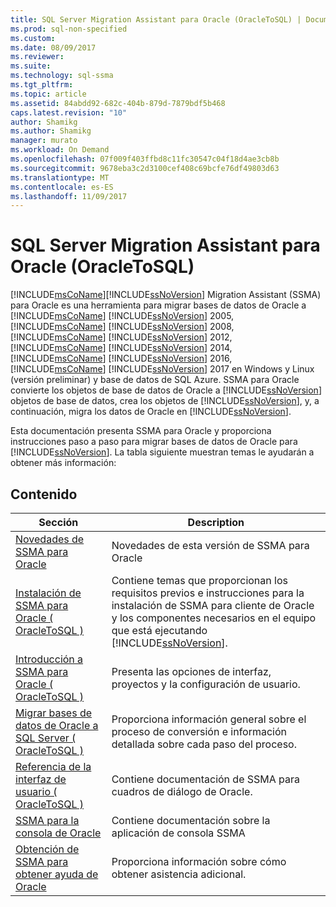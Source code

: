 ```yaml
---
title: SQL Server Migration Assistant para Oracle (OracleToSQL) | Documentos de Microsoft
ms.prod: sql-non-specified
ms.custom: 
ms.date: 08/09/2017
ms.reviewer: 
ms.suite: 
ms.technology: sql-ssma
ms.tgt_pltfrm: 
ms.topic: article
ms.assetid: 84abdd92-682c-404b-879d-7879bdf5b468
caps.latest.revision: "10"
author: Shamikg
ms.author: Shamikg
manager: murato
ms.workload: On Demand
ms.openlocfilehash: 07f009f403ffbd8c11fc30547c04f18d4ae3cb8b
ms.sourcegitcommit: 9678eba3c2d3100cef408c69bcfe76df49803d63
ms.translationtype: MT
ms.contentlocale: es-ES
ms.lasthandoff: 11/09/2017
---
```

# <a name="sql-server-migration-assistant-for-oracle-oracletosql"></a>SQL Server Migration Assistant para Oracle (OracleToSQL)
[!INCLUDE[msCoName](../../includes/msconame_md.md)][!INCLUDE[ssNoVersion](../../includes/ssnoversion_md.md)] Migration Assistant (SSMA) para Oracle es una herramienta para migrar bases de datos de Oracle a [!INCLUDE[msCoName](../../includes/msconame_md.md)] [!INCLUDE[ssNoVersion](../../includes/ssnoversion_md.md)] 2005, [!INCLUDE[msCoName](../../includes/msconame_md.md)] [!INCLUDE[ssNoVersion](../../includes/ssnoversion_md.md)] 2008, [!INCLUDE[msCoName](../../includes/msconame_md.md)] [!INCLUDE[ssNoVersion](../../includes/ssnoversion_md.md)] 2012, [!INCLUDE[msCoName](../../includes/msconame_md.md)] [!INCLUDE[ssNoVersion](../../includes/ssnoversion_md.md)] 2014, [!INCLUDE[msCoName](../../includes/msconame_md.md)] [!INCLUDE[ssNoVersion](../../includes/ssnoversion_md.md)] 2016, [!INCLUDE[msCoName](../../includes/msconame_md.md)] [!INCLUDE[ssNoVersion](../../includes/ssnoversion_md.md)] 2017 en Windows y Linux (versión preliminar) y base de datos de SQL Azure. SSMA para Oracle convierte los objetos de base de datos de Oracle a [!INCLUDE[ssNoVersion](../../includes/ssnoversion_md.md)] objetos de base de datos, crea los objetos de [!INCLUDE[ssNoVersion](../../includes/ssnoversion_md.md)], y, a continuación, migra los datos de Oracle en [!INCLUDE[ssNoVersion](../../includes/ssnoversion_md.md)].  
  
Esta documentación presenta SSMA para Oracle y proporciona instrucciones paso a paso para migrar bases de datos de Oracle para [!INCLUDE[ssNoVersion](../../includes/ssnoversion_md.md)]. La tabla siguiente muestran temas le ayudarán a obtener más información:  
  
## <a name="contents"></a>Contenido  
  
|Sección|Description|  
|-----------|---------------|  
|[Novedades de SSMA para Oracle](http://msdn.microsoft.com/en-us/f305ebb6-7393-4a43-abb3-6332b739d690)|Novedades de esta versión de SSMA para Oracle|  
|[Instalación de SSMA para Oracle &#40; OracleToSQL &#41;](../../ssma/oracle/installing-ssma-for-oracle-oracletosql.md)|Contiene temas que proporcionan los requisitos previos e instrucciones para la instalación de SSMA para cliente de Oracle y los componentes necesarios en el equipo que está ejecutando [!INCLUDE[ssNoVersion](../../includes/ssnoversion_md.md)].|  
|[Introducción a SSMA para Oracle &#40; OracleToSQL &#41;](../../ssma/oracle/getting-started-with-ssma-for-oracle-oracletosql.md)|Presenta las opciones de interfaz, proyectos y la configuración de usuario.|  
|[Migrar bases de datos de Oracle a SQL Server &#40; OracleToSQL &#41;](../../ssma/oracle/migrating-oracle-databases-to-sql-server-oracletosql.md)|Proporciona información general sobre el proceso de conversión e información detallada sobre cada paso del proceso.|  
|[Referencia de la interfaz de usuario &#40; OracleToSQL &#41;](../../ssma/oracle/user-interface-reference-oracletosql.md)|Contiene documentación de SSMA para cuadros de diálogo de Oracle.|  
|[SSMA para la consola de Oracle](http://msdn.microsoft.com/en-us/4e47bb04-cf9b-41a0-923e-bdab9ba0c51d)|Contiene documentación sobre la aplicación de consola SSMA|  
|[Obtención de SSMA para obtener ayuda de Oracle](http://go.microsoft.com/fwlink/?LinkID=708538&clcid=0x409)|Proporciona información sobre cómo obtener asistencia adicional.|  
  
